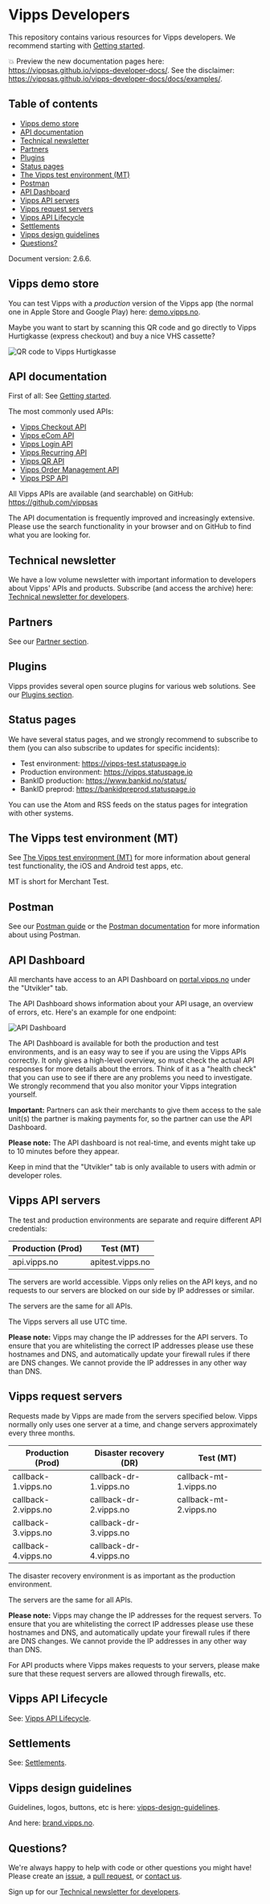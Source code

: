 <!-- START_METADATA
---
title: Introduction
sidebar_position: 1
---
END_METADATA -->

# Vipps Developers

This repository contains various resources for Vipps developers.
We recommend starting with [Getting started](vipps-getting-started.md).

<!-- START_COMMENT -->

💥 Preview the new documentation pages here: <https://vippsas.github.io/vipps-developer-docs/>.
See the disclaimer: <https://vippsas.github.io/vipps-developer-docs/docs/examples/>.

<!-- END_COMMENT -->

<!-- START_TOC -->

## Table of contents

- [Vipps demo store](#vipps-demo-store)
- [API documentation](#api-documentation)
- [Technical newsletter](#technical-newsletter)
- [Partners](#partners)
- [Plugins](#plugins)
- [Status pages](#status-pages)
- [The Vipps test environment (MT)](#the-vipps-test-environment-mt)
- [Postman](#postman)
- [API Dashboard](#api-dashboard)
- [Vipps API servers](#vipps-api-servers)
- [Vipps request servers](#vipps-request-servers)
- [Vipps API Lifecycle](#vipps-api-lifecycle)
- [Settlements](#settlements)
- [Vipps design guidelines](#vipps-design-guidelines)
- [Questions?](#questions)

<!-- END_TOC -->

Document version: 2.6.6.

## Vipps demo store

You can test Vipps with a _production_ version of the Vipps app
(the normal one in Apple Store and Google Play) here:
[demo.vipps.no](https://demo.vipps.no).

Maybe you want to start by scanning this QR code and go directly to
Vipps Hurtigkasse (express checkout) and buy a nice VHS cassette?

![QR code to Vipps Hurtigkasse](images/demostore-qr-vipps-hurtigkasse_sm.png)

## API documentation

First of all: See [Getting started](vipps-getting-started.md).

The most commonly used APIs:

- [Vipps Checkout API](https://github.com/vippsas/vipps-checkout-api)
- [Vipps eCom API](https://github.com/vippsas/vipps-ecom-api)
- [Vipps Login API](https://github.com/vippsas/vipps-login-api)
- [Vipps Recurring API](https://github.com/vippsas/vipps-recurring-api)
- [Vipps QR API](https://github.com/vippsas/vipps-qr-api)
- [Vipps Order Management API](https://github.com/vippsas/vipps-order-management-api)
- [Vipps PSP API](https://github.com/vippsas/vipps-psp-api)

All Vipps APIs are available (and searchable) on GitHub: <https://github.com/vippsas>

The API documentation is frequently improved and increasingly extensive.
Please use the search functionality in your browser and on GitHub to find
what you are looking for.

## Technical newsletter

We have a low volume newsletter with important information to developers about
Vipps' APIs and products. Subscribe (and access the archive) here:
[Technical newsletter for developers](newsletters/README.md).

## Partners

See our [Partner section](https://github.com/vippsas/vipps-partner#vipps-partners).

## Plugins

Vipps provides several open source plugins for various web solutions.
See our [Plugins section](https://github.com/vippsas/vipps-plugins).

## Status pages

We have several status pages, and we strongly recommend to subscribe to them
(you can also subscribe to updates for specific incidents):

- Test environment: <https://vipps-test.statuspage.io>
- Production environment: <https://vipps.statuspage.io>
- BankID production: <https://www.bankid.no/status/>
- BankID preprod: <https://bankidpreprod.statuspage.io>

You can use the Atom and RSS feeds on the status pages for integration with other systems.

## The Vipps test environment (MT)

See
[The Vipps test environment (MT)](vipps-test-environment.md)
for more information about general test functionality,
the iOS and Android test apps, etc.

MT is short for Merchant Test.

## Postman

See our
[Postman guide](postman-guide.md)
or the
[Postman documentation](https://www.getpostman.com/docs/)
for more information about using Postman.

## API Dashboard

All merchants have access to an API Dashboard on
[portal.vipps.no](https://portal.vipps.no) under the "Utvikler" tab.

The API Dashboard shows information about your API usage, an overview of errors, etc.
Here's an example for one endpoint:

![API Dashboard](newsletters/images/2021-02-api-dashboard-example.png)

The API Dashboard is available for both the production and test environments,
and is an easy way to see if you are using the Vipps APIs correctly.
It only gives a high-level overview, so must check the actual API
responses for more details about the errors.
Think of it as a "health check" that you can use to see if there are any
problems you need to investigate.
We strongly recommend that you also monitor your Vipps integration yourself.

**Important:** Partners can ask their merchants to give them access to the
sale unit(s) the partner is making payments for, so the partner can use the
API Dashboard.

**Please note:** The API dashboard is not real-time, and events might take up to
10 minutes before they appear.

Keep in mind that the "Utvikler" tab is only available to users with admin or
developer roles.

## Vipps API servers

The test and production environments are separate and require different API credentials:

| Production (Prod) | Test (MT)        |
|-------------------|------------------|
| api.vipps.no      | apitest.vipps.no |

The servers are world accessible. Vipps only relies on the API keys, and
no requests to our servers are blocked on our side by IP addresses or similar.

The servers are the same for all APIs.

The Vipps servers all use UTC time.

**Please note:** Vipps may change the IP addresses for the API servers. To ensure
that you are whitelisting the correct IP addresses please use these hostnames
and DNS, and automatically update your firewall rules if there are DNS changes.
We cannot provide the IP addresses in any other way than DNS.

## Vipps request servers

Requests made by Vipps are made from the servers specified below.
Vipps normally only uses one server at a time, and change servers approximately
every three months.

| Production (Prod)   | Disaster recovery (DR) | Test (MT)              |
|---------------------|------------------------|------------------------|
| callback-1.vipps.no | callback-dr-1.vipps.no | callback-mt-1.vipps.no |
| callback-2.vipps.no | callback-dr-2.vipps.no | callback-mt-2.vipps.no |
| callback-3.vipps.no | callback-dr-3.vipps.no |                        |
| callback-4.vipps.no | callback-dr-4.vipps.no |                        |

The disaster recovery environment is as important as the production environment.

The servers are the same for all APIs.

**Please note:** Vipps may change the IP addresses for the request servers. To ensure
that you are whitelisting the correct IP addresses please use these hostnames
and DNS, and automatically update your firewall rules if there are DNS changes.
We cannot provide the IP addresses in any other way than DNS.

For API products where Vipps makes requests to your servers, please make sure
that these request servers are allowed through firewalls, etc.

## Vipps API Lifecycle

See:
[Vipps API Lifecycle](vipps-api-lifecycle.md).

## Settlements

See:
[Settlements](settlements/README.md).

## Vipps design guidelines

Guidelines, logos, buttons, etc is here:
[vipps-design-guidelines](https://github.com/vippsas/vipps-design-guidelines).

And here:
[brand.vipps.no](https://brand.vipps.no).

## Questions?

We're always happy to help with code or other questions you might have!
Please create an [issue](https://github.com/vippsas/vipps-developers/issues),
a [pull request](https://github.com/vippsas/vipps-developers/pulls),
or [contact us](contact.md).

Sign up for our [Technical newsletter for developers](newsletters/README.md).
